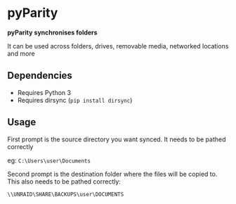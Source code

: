 # pyParity
**pyParity synchronises folders**

It can be used across folders, drives, removable media, networked locations and more

## Dependencies

* Requires Python 3
* Requires dirsync (`pip install dirsync`)

## Usage

First prompt is the source directory you want synced. It needs to be pathed correctly 

eg: `C:\Users\user\Documents`

Second prompt is the destination folder where the files will be copied to. This also needs to be pathed correctly:

`\\UNRAID\SHARE\BACKUPS\user\DOCUMENTS`
